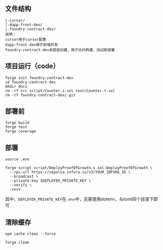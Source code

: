 ## 文件结构
```
|-cursor/
|-dapp-front-dev/
|-foundry-contract-dev/
说明：
cursor用于cursor配置
dapp-front-dev用于前端开发
foundry-contract-dev未提前创建，用于合约构建、测试和部署
```

## 项目运行（code）
```
forge init foundry-contract-dev
cd foundry-contract-dev
mkdir docs
rm -rf src script/Counter.s.sol test/Counter.t.sol
rm -rf foundry-contract-dev/.git
```

## 部署前
```
forge build
forge test
forge coverage
```

## 部署
```
source .env

forge script script/DeployProofOfGrowth.s.sol:DeployProofOfGrowth \
  --rpc-url https://sepolia.infura.io/v3/YOUR_INFURA_ID \
  --broadcast \
  --private-key $DEPLOYER_PRIVATE_KEY \
  --verify \
  -vvvv
```
其中，`DEPLOYER_PRIVATE_KEY`在`.env`中，无需使用dotenv，与toml同个目录下即可

## 清除缓存
```
npm cache clean --force

forge clean

```